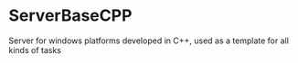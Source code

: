 # ServerBaseCPP
Server for windows platforms developed in C++, used as a template for all kinds of tasks
